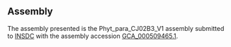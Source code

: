 

Assembly
--------

The assembly presented is the Phyt\_para\_CJ02B3\_V1 assembly submitted
to [INSDC](http://www.insdc.org) with the assembly accession
[GCA\_000509465.1](http://www.ebi.ac.uk/ena/data/view/GCA_000509465.1).
